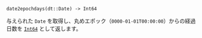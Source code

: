 ```
date2epochdays(dt::Date) -> Int64
```

与えられた `Date` を取得し、丸めエポック（`0000-01-01T00:00:00`）からの経過日数を [`Int64`](@ref) として返します。
